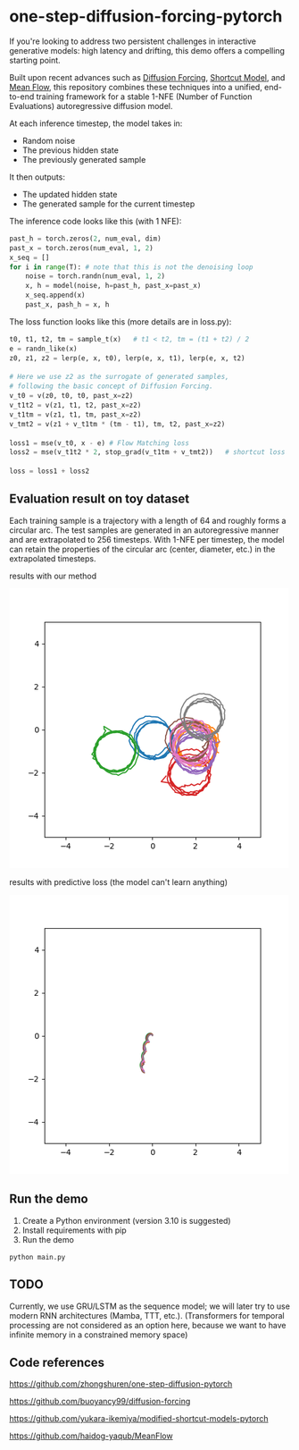 # one-step-diffusion-forcing-pytorch

If you're looking to address two persistent challenges in interactive generative models: high latency and drifting, this demo offers a compelling starting point.

Built upon recent advances such as [Diffusion Forcing](https://arxiv.org/abs/2407.01392), [Shortcut Model](https://arxiv.org/abs/2410.12557), and [Mean Flow](https://arxiv.org/abs/2505.13447), this repository combines these techniques into a unified, end-to-end training framework for a stable 1-NFE (Number of Function Evaluations) autoregressive diffusion model.

At each inference timestep, the model takes in:
- Random noise
- The previous hidden state
- The previously generated sample

It then outputs:
- The updated hidden state
- The generated sample for the current timestep

The inference code looks like this (with 1 NFE):

```python
past_h = torch.zeros(2, num_eval, dim)
past_x = torch.zeros(num_eval, 1, 2)
x_seq = []
for i in range(T): # note that this is not the denoising loop
    noise = torch.randn(num_eval, 1, 2)
    x, h = model(noise, h=past_h, past_x=past_x)
    x_seq.append(x)
    past_x, pash_h = x, h
```

The loss function looks like this (more details are in loss.py):
```python
t0, t1, t2, tm = sample_t(x)   # t1 < t2, tm = (t1 + t2) / 2
e = randn_like(x)
z0, z1, z2 = lerp(e, x, t0), lerp(e, x, t1), lerp(e, x, t2)

# Here we use z2 as the surrogate of generated samples,
# following the basic concept of Diffusion Forcing.
v_t0 = v(z0, t0, t0, past_x=z2)
v_t1t2 = v(z1, t1, t2, past_x=z2)
v_t1tm = v(z1, t1, tm, past_x=z2)
v_tmt2 = v(z1 + v_t1tm * (tm - t1), tm, t2, past_x=z2)

loss1 = mse(v_t0, x - e) # Flow Matching loss
loss2 = mse(v_t1t2 * 2, stop_grad(v_t1tm + v_tmt2))   # shortcut loss

loss = loss1 + loss2
```

## Evaluation result on toy dataset

Each training sample is a trajectory with a length of 64 and roughly forms a circular arc.
The test samples are generated in an autoregressive manner and are extrapolated to 256 timesteps. With 1-NFE per timestep, the model can retain the properties of the circular arc (center, diameter, etc.) in the extrapolated timesteps.

results with our method

![](assets/flow_forcing_1_19.png)

results with predictive loss (the model can't learn anything)

![](assets/deterministic_19.png)

## Run the demo
1. Create a Python environment (version 3.10 is suggested)
2. Install requirements with pip
3. Run the demo
```shell
python main.py
```

## TODO

Currently, we use GRU/LSTM as the sequence model; we will later try to use modern RNN architectures (Mamba, TTT, etc.). (Transformers for temporal processing are not considered as an option here, because we want to have infinite memory in a constrained memory space)

## Code references
https://github.com/zhongshuren/one-step-diffusion-pytorch

https://github.com/buoyancy99/diffusion-forcing

https://github.com/yukara-ikemiya/modified-shortcut-models-pytorch

https://github.com/haidog-yaqub/MeanFlow
